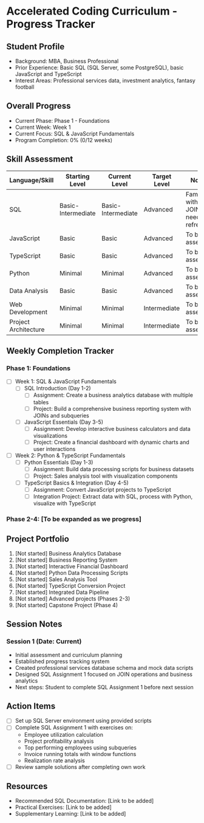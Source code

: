 # Accelerated Coding Curriculum - Progress Tracker

## Student Profile
- Background: MBA, Business Professional
- Prior Experience: Basic SQL (SQL Server, some PostgreSQL), basic JavaScript and TypeScript
- Interest Areas: Professional services data, investment analytics, fantasy football

## Overall Progress
- Current Phase: Phase 1 - Foundations
- Current Week: Week 1
- Current Focus: SQL & JavaScript Fundamentals
- Program Completion: 0% (0/12 weeks)

## Skill Assessment

| Language/Skill | Starting Level | Current Level | Target Level | Notes |
|----------------|---------------|--------------|--------------|-------|
| SQL | Basic-Intermediate | Basic-Intermediate | Advanced | Familiar with JOINs, needs refresher |
| JavaScript | Basic | Basic | Advanced | To be assessed |
| TypeScript | Basic | Basic | Advanced | To be assessed |
| Python | Minimal | Minimal | Advanced | To be assessed |
| Data Analysis | Basic | Basic | Advanced | To be assessed |
| Web Development | Minimal | Minimal | Intermediate | To be assessed |
| Project Architecture | Minimal | Minimal | Intermediate | To be assessed |

## Weekly Completion Tracker

### Phase 1: Foundations
- [ ] Week 1: SQL & JavaScript Fundamentals
  - [ ] SQL Introduction (Day 1-2)
    - [ ] Assignment: Create a business analytics database with multiple tables
    - [ ] Project: Build a comprehensive business reporting system with JOINs and subqueries
  - [ ] JavaScript Essentials (Day 3-5)
    - [ ] Assignment: Develop interactive business calculators and data visualizations
    - [ ] Project: Create a financial dashboard with dynamic charts and user interactions

- [ ] Week 2: Python & TypeScript Fundamentals
  - [ ] Python Essentials (Day 1-3)
    - [ ] Assignment: Build data processing scripts for business datasets
    - [ ] Project: Sales analysis tool with visualization components
  - [ ] TypeScript Basics & Integration (Day 4-5)
    - [ ] Assignment: Convert JavaScript projects to TypeScript
    - [ ] Integration Project: Extract data with SQL, process with Python, visualize with TypeScript

### Phase 2-4: [To be expanded as we progress]

## Project Portfolio
1. [Not started] Business Analytics Database
2. [Not started] Business Reporting System
3. [Not started] Interactive Financial Dashboard
4. [Not started] Python Data Processing Scripts
5. [Not started] Sales Analysis Tool
6. [Not started] TypeScript Conversion Project
7. [Not started] Integrated Data Pipeline
8. [Not started] Advanced projects (Phases 2-3)
9. [Not started] Capstone Project (Phase 4)

## Session Notes
### Session 1 (Date: Current)
- Initial assessment and curriculum planning
- Established progress tracking system
- Created professional services database schema and mock data scripts
- Designed SQL Assignment 1 focused on JOIN operations and business analytics
- Next steps: Student to complete SQL Assignment 1 before next session

## Action Items
- [ ] Set up SQL Server environment using provided scripts
- [ ] Complete SQL Assignment 1 with exercises on:
  - Employee utilization calculation
  - Project profitability analysis
  - Top performing employees using subqueries
  - Invoice running totals with window functions
  - Realization rate analysis
- [ ] Review sample solutions after completing own work

## Resources
- Recommended SQL Documentation: [Link to be added]
- Practical Exercises: [Link to be added]
- Supplementary Learning: [Link to be added]